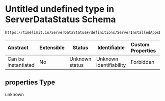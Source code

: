 # Untitled undefined type in ServerDataStatus Schema

```txt
https://timelimit.io/ServerDataStatus#/definitions/ServerInstalledAppsData/properties
```

| Abstract            | Extensible | Status         | Identifiable            | Custom Properties | Additional Properties | Access Restrictions | Defined In                                                                            |
| :------------------ | ---------- | -------------- | ----------------------- | :---------------- | --------------------- | ------------------- | ------------------------------------------------------------------------------------- |
| Can be instantiated | No         | Unknown status | Unknown identifiability | Forbidden         | Allowed               | none                | [ServerDataStatus.schema.json\*](ServerDataStatus.schema.json "open original schema") |

## properties Type

unknown
